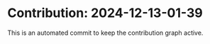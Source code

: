 # Contribution: 2024-12-13-01-39
This is an automated commit to keep the contribution graph active.
